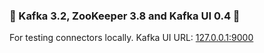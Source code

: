 ### 📨 Kafka 3.2, ZooKeeper 3.8 and Kafka UI 0.4 📨
For testing connectors locally.
Kafka UI URL: [127.0.0.1:9000](127.0.0.1:9000)
